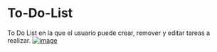 # To-Do-List
To Do List en la que el usuario puede crear, remover y editar tareas a realizar.
[![image](https://user-images.githubusercontent.com/124959545/233901896-568b7c17-3de1-45ed-8bf9-a63e437af91e.png)](https://mellow-rugelach-22293b.netlify.app)
